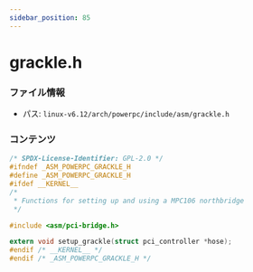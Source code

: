 ```yaml
---
sidebar_position: 85
---
```

# grackle.h

### ファイル情報

- パス: `linux-v6.12/arch/powerpc/include/asm/grackle.h`

### コンテンツ

```h
/* SPDX-License-Identifier: GPL-2.0 */
#ifndef _ASM_POWERPC_GRACKLE_H
#define _ASM_POWERPC_GRACKLE_H
#ifdef __KERNEL__
/*
 * Functions for setting up and using a MPC106 northbridge
 */

#include <asm/pci-bridge.h>

extern void setup_grackle(struct pci_controller *hose);
#endif /* __KERNEL__ */
#endif /* _ASM_POWERPC_GRACKLE_H */

```
